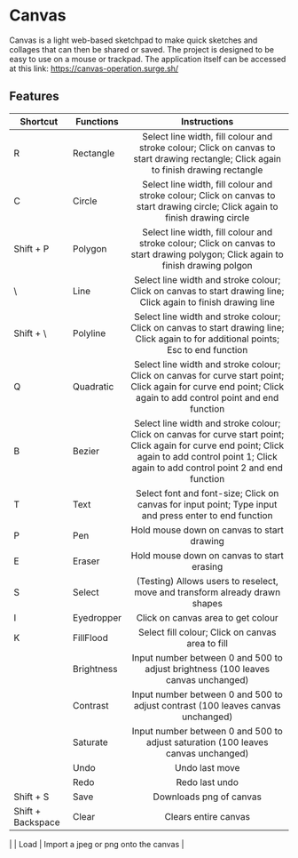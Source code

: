 # Canvas
Canvas is a light web-based sketchpad to make quick sketches and collages that can then be shared or saved. The project is designed to be easy to use on a mouse or trackpad. The application itself can be accessed at this link: https://canvas-operation.surge.sh/

## Features

| Shortcut | Functions                         | Instructions |
| ----- | --------------------------------- | :-----------------------------------------------------------------------------------------------: |
| R | Rectangle | Select line width, fill colour and stroke colour; Click on canvas to start drawing rectangle; Click again to finish drawing rectangle |
| C | Circle | Select line width, fill colour and stroke colour; Click on canvas to start drawing circle; Click again to finish drawing circle |
|    Shift + P   | Polygon                           | Select line width, fill colour and stroke colour; Click on canvas to start drawing polygon; Click again to finish drawing polgon |
|   \   | Line                              | Select line width and stroke colour; Click on canvas to start drawing line; Click again to finish drawing line |
|   Shift + \   | Polyline                          | Select line width and stroke colour; Click on canvas to start drawing line; Click again to for additional points; Esc to end function |
|    Q   | Quadratic                         | Select line width and stroke colour; Click on canvas for curve start point; Click again for curve end point; Click again to add control point and end function |
|    B   | Bezier                            | Select line width and stroke colour; Click on canvas for curve start point; Click again for curve end point; Click again to add control point 1; Click again to add control point 2 and end function |
|    T   | Text                              | Select font and font-size; Click on canvas for input point; Type input and press enter to end function |
|    P   | Pen                               | Hold mouse down on canvas to start drawing |
|    E   | Eraser                            | Hold mouse down on canvas to start erasing |
|    S  | Select                          | (Testing) Allows users to reselect, move and transform already drawn shapes                                                                                                                               |
|    I   | Eyedropper                        | Click on canvas area to get colour |
|    K   | FillFlood                         | Select fill colour; Click on canvas area to fill |
|     | Brightness                        | Input number between 0 and 500 to adjust brightness (100 leaves canvas unchanged) |
|      | Contrast                          | Input number between 0 and 500 to adjust contrast (100 leaves canvas unchanged) |
|       | Saturate                          | Input number between 0 and 500 to adjust saturation (100 leaves canvas unchanged) |
|       | Undo                              | Undo last move |
|       | Redo                              | Redo last undo |
|   Shift + S    | Save                              | Downloads png of canvas |
|   Shift + Backspace    | Clear                             | Clears entire canvas |

|       | Load                             | Import a jpeg or png onto the canvas                                                                                                                               |


